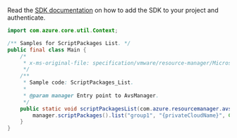 Read the [SDK documentation](https://github.com/Azure/azure-sdk-for-java/blob/azure-resourcemanager-avs_1.0.0-beta.3/sdk/avs/azure-resourcemanager-avs/README.md) on how to add the SDK to your project and authenticate.

```java
import com.azure.core.util.Context;

/** Samples for ScriptPackages List. */
public final class Main {
    /*
     * x-ms-original-file: specification/vmware/resource-manager/Microsoft.AVS/stable/2021-12-01/examples/ScriptPackages_List.json
     */
    /**
     * Sample code: ScriptPackages_List.
     *
     * @param manager Entry point to AvsManager.
     */
    public static void scriptPackagesList(com.azure.resourcemanager.avs.AvsManager manager) {
        manager.scriptPackages().list("group1", "{privateCloudName}", Context.NONE);
    }
}
```
